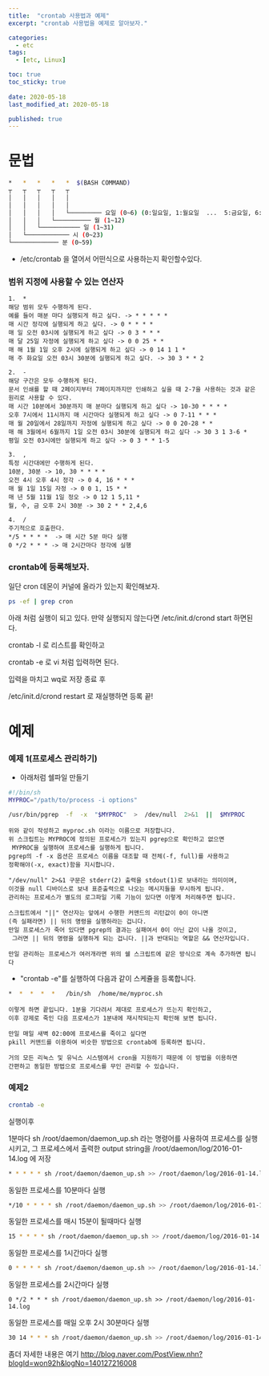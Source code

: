 ```yaml
---
title:  "crontab 사용법과 예제"
excerpt: "crontab 사용법을 예제로 알아보자."

categories:
  - etc
tags:
  - [etc, Linux]

toc: true
toc_sticky: true
 
date: 2020-05-18
last_modified_at: 2020-05-18

published: true
---
```


# 문법

```bash
*   *   *   *   *  $(BASH COMMAND)
┬   ┬   ┬   ┬   ┬
│   │   │   │   │
│   │   │   │   │
│   │   │   │   └───────── 요일 (0~6) (0:일요일, 1:월요일  ...  5:금요일, 6:토요일)
│   │   │   └────────── 월 (1~12)
│   │   └─────────── 일 (1~31)
│   └──────────── 시 (0~23)
└───────────── 분 (0~59)
```

*  /etc/crontab 을 열어서 어떤식으로 사용하는지 확인할수있다.

### 범위 지정에 사용할 수 있는 연산자

```
1.  * 
해당 범위 모두 수행하게 된다.
예를 들어 매분 마다 실행되게 하고 싶다. -> * * * * *
매 시간 정각에 실행되게 하고 싶다. -> 0 * * * * 
매 일 오전 03시에 실행되게 하고 싶다 -> 0 3 * * *
매 달 25일 자정에 실행되게 하고 싶다 -> 0 0 25 * *
매 해 1월 1일 오후 2시에 실행되게 하고 싶다 -> 0 14 1 1 *
매 주 화요일 오전 03시 30분에 실행되게 하고 싶다. -> 30 3 * * 2

2.  - 
해당 구간은 모두 수행하게 된다.
문서 인쇄를 할 때 2페이지부터 7페이지까지만 인쇄하고 싶을 때 2-7을 사용하는 것과 같은 원리로 사용할 수 있다.
매 시간 10분에서 30분까지 매 분마다 실행되게 하고 싶다 -> 10-30 * * * *
오후 7시에서 11시까지 매 시간마다 실행되게 하고 싶다 -> 0 7-11 * * *
매 월 20일에서 28일까지 자정에 실행되게 하고 싶다 -> 0 0 20-28 * *
매 해 3월에서 6월까지 1일 오전 03시 30분에 실행되게 하고 싶다 -> 30 3 1 3-6 *
평일 오전 03시에만 실행되게 하고 싶다 -> 0 3 * * 1-5 

3.  ,
특정 시간대에만 수행하게 된다.
10분, 30분 -> 10, 30 * * * *
오전 4시 오후 4시 정각 -> 0 4, 16 * * *
매 월 1일 15일 자정 -> 0 0 1, 15 * *
매 년 5월 11월 1일 정오 -> 0 12 1 5,11 *
월, 수, 금 오후 2시 30분 -> 30 2 * * 2,4,6

4.  /
주기적으로 호출한다.
*/5 * * * *  -> 매 시간 5분 마다 실행
0 */2 * * * -> 매 2시간마다 정각에 실행
```

### crontab에 등록해보자.

일단 cron 데몬이 커널에 올라가 있는지 확인해보자.
```bash
ps -ef | grep cron
```
아래 처럼 실행이 되고 있다. 만약 실행되지 않는다면 /etc/init.d/crond start 하면된다.

crontab -l 로 리스트를 확인하고

crontab -e 로 vi 처럼 입력하면 된다.

입력을 마치고 wq로 저장 종료 후

/etc/init.d/crond restart 로 재실행하면 등록 끝!


# 예제
### 예제 1(프로세스 관리하기)

- 아래처럼 쉘파일 만들기

```bash
#!/bin/sh
MYPROC="/path/to/process -i options"

/usr/bin/pgrep  -f  -x  "$MYPROC"  >  /dev/null  2>&1  ||  $MYPROC
```

```
위와 같이 작성하고 myproc.sh 이라는 이름으로 저장합니다. 
위 스크립트는 MYPROC에 정의된 프로세스가 있는지 pgrep으로 확인하고 없으면
 MYPROC을 실행하여 프로세스를 실행하게 됩니다. 
pgrep의 -f -x 옵션은 프로세스 이름을 대조할 때 전체(-f, full)를 사용하고 
정확해야(-x, exact)함을 지시합니다.

"/dev/null" 2>&1 구문은 stderr(2) 출력을 stdout(1)로 보내라는 의미이며, 
이것을 null 디바이스로 보내 표준출력으로 나오는 메시지들을 무시하게 됩니다. 
관리하는 프로세스가 별도의 로그파일 기록 기능이 있다면 이렇게 처리해주면 됩니다.

스크립트에서 "||" 연산자는 앞에서 수행한 커맨드의 리턴값이 0이 아니면 
(즉 실패라면) || 뒤의 명령을 실행하라는 겁니다. 
만일 프로세스가 죽어 있다면 pgrep의 결과는 실패여서 0이 아닌 값이 나올 것이고,
 그러면 || 뒤의 명령을 실행하게 되는 겁니다. ||과 반대되는 역할은 && 연산자입니다.

만일 관리하는 프로세스가 여러개라면 위의 쉘 스크립트에 같은 방식으로 계속 추가하면 됩니다

```

- "crontab -e"를 실행하여 다음과 같이 스케쥴을 등록합니다.

```bash
*  *  *  *  *   /bin/sh  /home/me/myproc.sh
```

```
이렇게 하면 끝입니다. 1분을 기다려서 제대로 프로세스가 뜨는지 확인하고, 
이후 강제로 죽인 다음 프로세스가 1분내에 재시작되는지 확인해 보면 됩니다.

만일 매일 새벽 02:00에 프로세스를 죽이고 싶다면 
pkill 커맨드를 이용하여 비슷한 방법으로 crontab에 등록하면 됩니다.

거의 모든 리눅스 및 유닉스 시스템에서 cron을 지원하기 때문에 이 방법을 이용하면 
간편하고 동일한 방법으로 프로세스를 무인 관리할 수 있습니다.
```


### 예제2

```bash
crontab -e
```

실행이후 

1분마다 sh /root/daemon/daemon_up.sh 라는 명령어를 사용하여 프로세스를 실행시키고, 그 프로세스에서 출력한 output string을 /root/daemon/log/2016-01-14.log 에 저장

```bash
* * * * * sh /root/daemon/daemon_up.sh >> /root/daemon/log/2016-01-14.log
```

동일한 프로세스를 10분마다 실행

```bash
*/10 * * * * sh /root/daemon/daemon_up.sh >> /root/daemon/log/2016-01-14.log
```

동일한 프로세스를 매시 15분이 될때마다 실행

```bash
﻿15 * * * * sh /root/daemon/daemon_up.sh >> /root/daemon/log/2016-01-14.log
```

동일한 프로세스를 1시간마다 실행

```bash
﻿0 * * * * sh /root/daemon/daemon_up.sh >> /root/daemon/log/2016-01-14.log
```

동일한 프로세스를 2시간마다 실행

```
0 */2 * * * sh /root/daemon/daemon_up.sh >> /root/daemon/log/2016-01-14.log
```

동일한 프로세스를 매일 오후 2시 30분마다 실행

```bash
﻿30 14 * * * sh /root/daemon/daemon_up.sh >> /root/daemon/log/2016-01-14.log
```

좀더 자세한 내용은 여기 
http://blog.naver.com/PostView.nhn?blogId=won92h&logNo=140127216008

 

